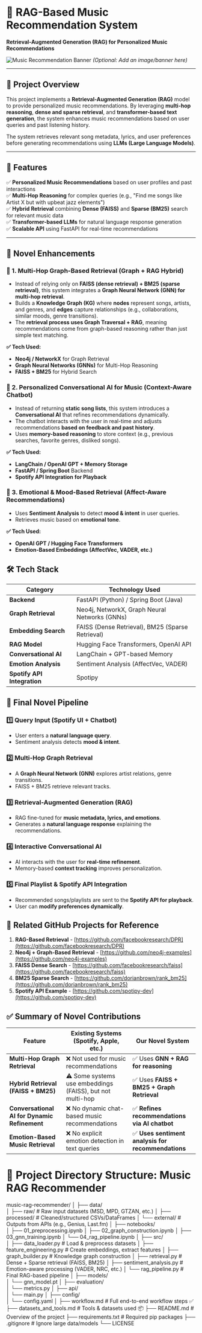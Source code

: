# 🎵 RAG-Based Music Recommendation System

**Retrieval-Augmented Generation (RAG) for Personalized Music Recommendations**

![Music Recommendation Banner](https://your-image-url.com) _(Optional: Add an image/banner here)_

---

## 📌 Project Overview

This project implements a **Retrieval-Augmented Generation (RAG)** model to provide personalized music recommendations. By leveraging **multi-hop reasoning**, **dense and sparse retrieval**, and **transformer-based text generation**, the system enhances music recommendations based on user queries and past listening history.

The system retrieves relevant song metadata, lyrics, and user preferences before generating recommendations using **LLMs (Large Language Models)**.

---

## 🚀 Features

✅ **Personalized Music Recommendations** based on user profiles and past interactions  
✅ **Multi-Hop Reasoning** for complex queries (e.g., "Find me songs like Artist X but with upbeat jazz elements")  
✅ **Hybrid Retrieval** combining **Dense (FAISS)** and **Sparse (BM25)** search for relevant music data  
✅ **Transformer-based LLMs** for natural language response generation  
✅ **Scalable API** using FastAPI for real-time recommendations

---

## 🎯 Novel Enhancements

### 🔹 1. Multi-Hop Graph-Based Retrieval (Graph + RAG Hybrid)

- Instead of relying only on **FAISS (dense retrieval) + BM25 (sparse retrieval)**, this system integrates a **Graph Neural Network (GNN) for multi-hop retrieval**.
- Builds a **Knowledge Graph (KG)** where **nodes** represent songs, artists, and genres, and **edges** capture relationships (e.g., collaborations, similar moods, genre transitions).
- The **retrieval process uses Graph Traversal + RAG**, meaning recommendations come from graph-based reasoning rather than just simple text matching.

**✅ Tech Used:**

- **Neo4j / NetworkX** for Graph Retrieval
- **Graph Neural Networks (GNNs)** for Multi-Hop Reasoning
- **FAISS + BM25** for Hybrid Search

### 🔹 2. Personalized Conversational AI for Music (Context-Aware Chatbot)

- Instead of returning **static song lists**, this system introduces a **Conversational AI** that refines recommendations dynamically.
- The chatbot interacts with the user in real-time and adjusts recommendations **based on feedback and past history**.
- Uses **memory-based reasoning** to store context (e.g., previous searches, favorite genres, disliked songs).

**✅ Tech Used:**

- **LangChain / OpenAI GPT + Memory Storage**
- **FastAPI / Spring Boot** Backend
- **Spotify API Integration for Playback**

### 🔹 3. Emotional & Mood-Based Retrieval (Affect-Aware Recommendations)

- Uses **Sentiment Analysis** to detect **mood & intent** in user queries.
- Retrieves music based on **emotional tone**.

**✅ Tech Used:**

- **OpenAI GPT / Hugging Face Transformers**
- **Emotion-Based Embeddings (AffectVec, VADER, etc.)**

## 🛠 Tech Stack

| **Category**                | **Technology Used**                              |
| --------------------------- | ------------------------------------------------ |
| **Backend**                 | FastAPI (Python) / Spring Boot (Java)            |
| **Graph Retrieval**         | Neo4j, NetworkX, Graph Neural Networks (GNNs)    |
| **Embedding Search**        | FAISS (Dense Retrieval), BM25 (Sparse Retrieval) |
| **RAG Model**               | Hugging Face Transformers, OpenAI API            |
| **Conversational AI**       | LangChain + GPT-based Memory                     |
| **Emotion Analysis**        | Sentiment Analysis (AffectVec, VADER)            |
| **Spotify API Integration** | Spotipy                                          |

## 📌 Final Novel Pipeline

### 1️⃣ Query Input (Spotify UI + Chatbot)

- User enters a **natural language query**.
- Sentiment analysis detects **mood & intent**.

### 2️⃣ Multi-Hop Graph Retrieval

- A **Graph Neural Network (GNN)** explores artist relations, genre transitions.
- FAISS + BM25 retrieve relevant tracks.

### 3️⃣ Retrieval-Augmented Generation (RAG)

- RAG fine-tuned for **music metadata, lyrics, and emotions**.
- Generates a **natural language response** explaining the recommendations.

### 4️⃣ Interactive Conversational AI

- AI interacts with the user for **real-time refinement**.
- Memory-based **context tracking** improves personalization.

### 5️⃣ Final Playlist & Spotify API Integration

- Recommended songs/playlists are sent to the **Spotify API for playback**.
- User can **modify preferences dynamically**.

## 🔗 Related GitHub Projects for Reference

1. **RAG-Based Retrieval** - [https://github.com/facebookresearch/DPR](https://github.com/facebookresearch/DPR)
2. **Neo4j + Graph-Based Retrieval** - [https://github.com/neo4j-examples](https://github.com/neo4j-examples)
3. **FAISS Dense Search** - [https://github.com/facebookresearch/faiss](https://github.com/facebookresearch/faiss)
4. **BM25 Sparse Search** - [https://github.com/dorianbrown/rank_bm25](https://github.com/dorianbrown/rank_bm25)
5. **Spotify API Example** - [https://github.com/spotipy-dev](https://github.com/spotipy-dev)

## ✅ Summary of Novel Contributions

| **Feature**                                  | **Existing Systems (Spotify, Apple, etc.)**               | **Our Novel System**                               |
| -------------------------------------------- | --------------------------------------------------------- | -------------------------------------------------- |
| **Multi-Hop Graph Retrieval**                | ❌ Not used for music recommendations                     | ✅ Uses **GNN + RAG for reasoning**                |
| **Hybrid Retrieval (FAISS + BM25)**          | ⚠️ Some systems use embeddings (FAISS), but not multi-hop | ✅ Uses **FAISS + BM25 + Graph Retrieval**         |
| **Conversational AI for Dynamic Refinement** | ❌ No dynamic chat-based music recommendations            | ✅ **Refines recommendations via AI chatbot**      |
| **Emotion-Based Music Retrieval**            | ❌ No explicit emotion detection in text queries          | ✅ **Uses sentiment analysis for recommendations** |

# 📁 Project Directory Structure: Music RAG Recommender

music-rag-recommender/
│
├── data/  
│ ├── raw/ # Raw input datasets (MSD, MPD, GTZAN, etc.)
│ ├── processed/ # Cleaned/structured CSVs/DataFrames
│ └── external/ # Outputs from APIs (e.g., Genius, Last.fm)
│
├── notebooks/  
│ ├── 01_preprocessing.ipynb
│ ├── 02_graph_construction.ipynb
│ ├── 03_gnn_training.ipynb
│ └── 04_rag_pipeline.ipynb
│
├── src/  
│ ├── data_loader.py # Load & preprocess datasets
│ ├── feature_engineering.py # Create embeddings, extract features
│ ├── graph_builder.py # Knowledge graph construction
│ ├── retrieval.py # Dense + Sparse retrieval (FAISS, BM25)
│ ├── sentiment_analysis.py # Emotion-aware processing (VADER, NRC, etc.)
│ └── rag_pipeline.py # Final RAG-based pipeline
│
├── models/  
│ └── gnn_model.pt
│
├── evaluation/  
│ └── metrics.py
│
├── api/  
│ └── main.py
│
├── config/  
│ └── config.yaml
│
├── workflow.md # Full end-to-end workflow steps ✅
├── datasets_and_tools.md # Tools & datasets used 📦
├── README.md # Overview of the project
├── requirements.txt # Required pip packages
├── .gitignore # Ignore large data/models
└── LICENSE
